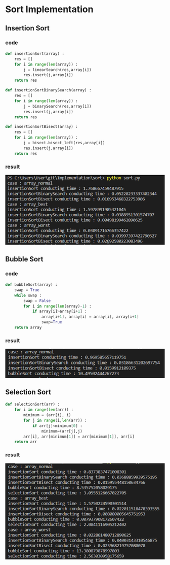 # Sort Implementation
## Insertion Sort
### code
```python
def insertionSort(array) : 
    res = []
    for i in range(len(array)) : 
        j = linearSearch(res,array[i])
        res.insert(j,array[i])
    return res
```
```python
def insertionSortBinarySearch(array) : 
    res = []
    for i in range(len(array)) : 
        j = binarySearch(res,array[i])
        res.insert(j,array[i])
    return res
```
```python
def insertionSortBisect(array) : 
    res = []
    for i in range(len(array)) : 
        j = bisect.bisect_left(res,array[i])
        res.insert(j,array[i])
    return res
```
### result
![image](insertionSort.png)

## Bubble Sort
### code
```python
def bubbleSort(array) : 
    swap = True
    while swap : 
        swap = False
        for i in range(len(array)-1) : 
            if array[i]>array[i+1] : 
                array[i+1], array[i] = array[i], array[i+1]
                swap=True
    return array
```
### result
![image](bubbleSort.PNG)  

## Selection Sort
```python
def selectionSort(arr) : 
    for i in range(len(arr)) : 
        minimum = (arr[i], i)
        for j in range(i,len(arr)) : 
            if arr[j]<minimum[0] : 
                minimum=(arr[j],j)
        arr[i], arr[minimum[1]] = arr[minimum[1]], arr[i]
    return arr
```
### result
![image](selectionSort.png)